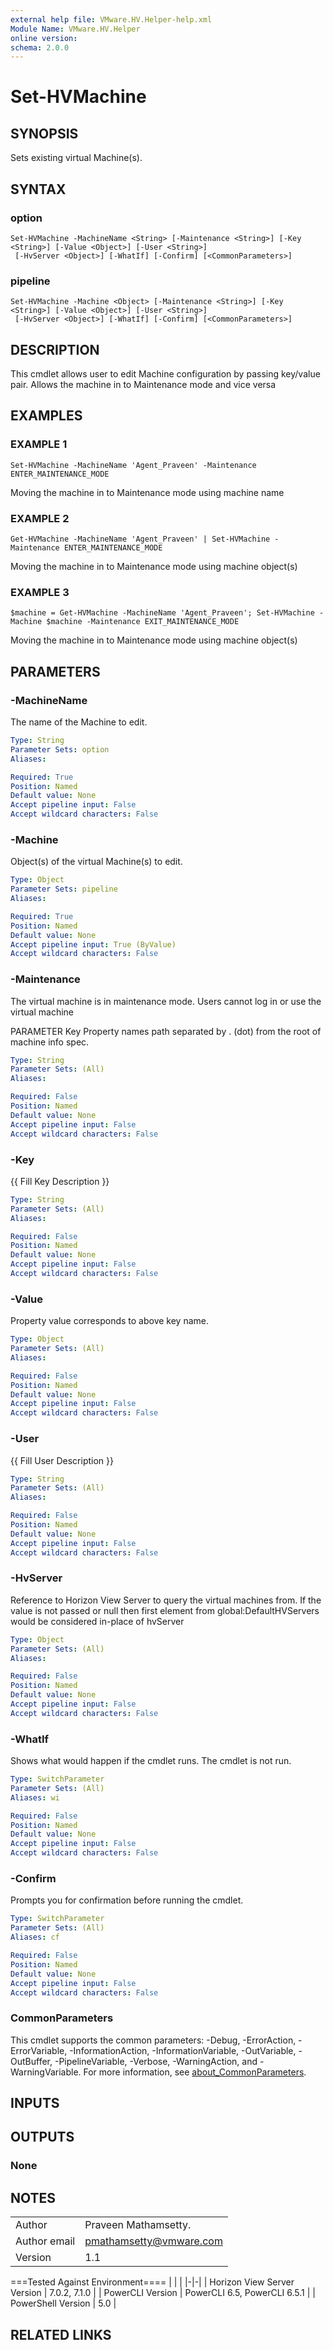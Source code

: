 ```yaml
---
external help file: VMware.HV.Helper-help.xml
Module Name: VMware.HV.Helper
online version:
schema: 2.0.0
---
```


# Set-HVMachine

## SYNOPSIS
Sets existing virtual Machine(s).

## SYNTAX

### option
```
Set-HVMachine -MachineName <String> [-Maintenance <String>] [-Key <String>] [-Value <Object>] [-User <String>]
 [-HvServer <Object>] [-WhatIf] [-Confirm] [<CommonParameters>]
```

### pipeline
```
Set-HVMachine -Machine <Object> [-Maintenance <String>] [-Key <String>] [-Value <Object>] [-User <String>]
 [-HvServer <Object>] [-WhatIf] [-Confirm] [<CommonParameters>]
```

## DESCRIPTION
This cmdlet allows user to edit Machine configuration by passing key/value pair.
Allows the machine in to Maintenance mode and vice versa

## EXAMPLES

### EXAMPLE 1
```
Set-HVMachine -MachineName 'Agent_Praveen' -Maintenance ENTER_MAINTENANCE_MODE
```

Moving the machine in to Maintenance mode using machine name

### EXAMPLE 2
```
Get-HVMachine -MachineName 'Agent_Praveen' | Set-HVMachine -Maintenance ENTER_MAINTENANCE_MODE
```

Moving the machine in to Maintenance mode using machine object(s)

### EXAMPLE 3
```
$machine = Get-HVMachine -MachineName 'Agent_Praveen'; Set-HVMachine -Machine $machine -Maintenance EXIT_MAINTENANCE_MODE
```

Moving the machine in to Maintenance mode using machine object(s)

## PARAMETERS

### -MachineName
The name of the Machine to edit.

```yaml
Type: String
Parameter Sets: option
Aliases:

Required: True
Position: Named
Default value: None
Accept pipeline input: False
Accept wildcard characters: False
```

### -Machine
Object(s) of the virtual Machine(s) to edit.

```yaml
Type: Object
Parameter Sets: pipeline
Aliases:

Required: True
Position: Named
Default value: None
Accept pipeline input: True (ByValue)
Accept wildcard characters: False
```

### -Maintenance
The virtual machine is in maintenance mode.
Users cannot log in or use the virtual machine

PARAMETER Key
Property names path separated by .
(dot) from the root of machine info spec.

```yaml
Type: String
Parameter Sets: (All)
Aliases:

Required: False
Position: Named
Default value: None
Accept pipeline input: False
Accept wildcard characters: False
```

### -Key
{{ Fill Key Description }}

```yaml
Type: String
Parameter Sets: (All)
Aliases:

Required: False
Position: Named
Default value: None
Accept pipeline input: False
Accept wildcard characters: False
```

### -Value
Property value corresponds to above key name.

```yaml
Type: Object
Parameter Sets: (All)
Aliases:

Required: False
Position: Named
Default value: None
Accept pipeline input: False
Accept wildcard characters: False
```

### -User
{{ Fill User Description }}

```yaml
Type: String
Parameter Sets: (All)
Aliases:

Required: False
Position: Named
Default value: None
Accept pipeline input: False
Accept wildcard characters: False
```

### -HvServer
Reference to Horizon View Server to query the virtual machines from.
If the value is not passed or null then
first element from global:DefaultHVServers would be considered in-place of hvServer

```yaml
Type: Object
Parameter Sets: (All)
Aliases:

Required: False
Position: Named
Default value: None
Accept pipeline input: False
Accept wildcard characters: False
```

### -WhatIf
Shows what would happen if the cmdlet runs.
The cmdlet is not run.

```yaml
Type: SwitchParameter
Parameter Sets: (All)
Aliases: wi

Required: False
Position: Named
Default value: None
Accept pipeline input: False
Accept wildcard characters: False
```

### -Confirm
Prompts you for confirmation before running the cmdlet.

```yaml
Type: SwitchParameter
Parameter Sets: (All)
Aliases: cf

Required: False
Position: Named
Default value: None
Accept pipeline input: False
Accept wildcard characters: False
```

### CommonParameters
This cmdlet supports the common parameters: -Debug, -ErrorAction, -ErrorVariable, -InformationAction, -InformationVariable, -OutVariable, -OutBuffer, -PipelineVariable, -Verbose, -WarningAction, and -WarningVariable. For more information, see [about_CommonParameters](http://go.microsoft.com/fwlink/?LinkID=113216).

## INPUTS

## OUTPUTS

### None
## NOTES
| | |
|-|-|
| Author | Praveen Mathamsetty. |
| Author email | pmathamsetty@vmware.com |
| Version | 1.1 |

===Tested Against Environment====
| | |
|-|-|
| Horizon View Server Version | 7.0.2, 7.1.0 |
| PowerCLI Version | PowerCLI 6.5, PowerCLI 6.5.1 |
| PowerShell Version | 5.0 |

## RELATED LINKS
